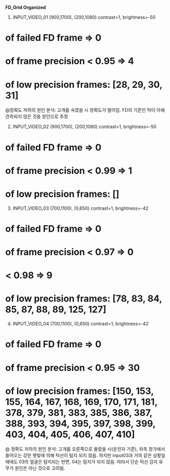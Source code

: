 **FD_Grid Organized**

1. INPUT_VIDEO_01
(900,1700), (200,1080)
contrast=1, brightness=-50
# of failed FD frame => 0
# of frame precision < 0.95 => 4
# of low precision frames: [28, 29, 30, 31]

@정확도 저하의 원인 분석: 고개를 숙였을 시 정확도가 떨어짐. FD의 기준인 턱이 아예 관측되지 않은 것을 원인으로 추정

2. INPUT_VIDEO_02
(900,1700), (200,1080)
contrast=1, brightness=-50
# of failed FD frame => 0
# of frame precision < 0.99 => 1
# of low precision frames: []

3. INPUT_VIDEO_03
(700,1100), (0,650)
contrast=1, brightness=-42
# of failed FD frame => 0
# of frame precision < 0.97 => 0 
#                    < 0.98 => 9
# of low precision frames: [78, 83, 84, 85, 87, 88, 89, 125, 127]

4. INPUT_VIDEO_04
(700,1100), (0,650)
contrast=1, brightness=-42
# of failed FD frame => 0
# of frame precision < 0.95 => 30
# of low precision frames: [150, 153, 155, 164, 167, 168, 169, 170, 171, 181, 378, 379, 381, 383, 385, 386, 387, 388, 393, 394, 395, 397, 398, 399, 403, 404, 405, 406, 407, 410]

@ 정확도 저하의 원인 분석: 고개를 오른쪽으로 돌렸을 시(운전자 기준), 좌측 창가에서 들어오는 강한 햇빛에 의해 턱선이 탐지 되지 않음. 하지만 input03과 거의 같은 상황일 때에도 03의 얼굴은 탐지되는 반면, 04는 탐지가 되지 않음. 따라서 단순 턱선 감지 유무가 원인은 아닌 것으로 고려됨.